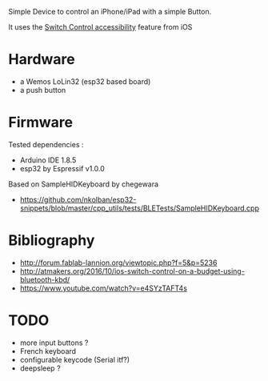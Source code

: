 Simple Device to control an iPhone/iPad with a simple Button.

It uses the  [Switch Control accessibility](https://support.apple.com/en-us/HT201370) feature from iOS

# Hardware
* a Wemos LoLin32 (esp32 based board)
* a push button

# Firmware

Tested dependencies :
* Arduino IDE 1.8.5
* esp32 by Espressif v1.0.0

Based on SampleHIDKeyboard by chegewara
* https://github.com/nkolban/esp32-snippets/blob/master/cpp_utils/tests/BLETests/SampleHIDKeyboard.cpp

# Bibliography
* http://forum.fablab-lannion.org/viewtopic.php?f=5&p=5236
* http://atmakers.org/2016/10/ios-switch-control-on-a-budget-using-bluetooth-kbd/
* https://www.youtube.com/watch?v=e4SYzTAFT4s

# TODO
* more input buttons ?
* French keyboard
* configurable keycode (Serial itf?)
* deepsleep ?

